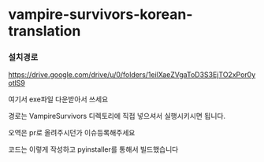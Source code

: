 # vampire-survivors-korean-translation

### 설치경로
https://drive.google.com/drive/u/0/folders/1eilXaeZVgaToD3S3EjTO2xPor0yotlS9

여기서 exe파일 다운받아서 쓰세요

경로는 VampireSurvivors 디렉토리에 직접 넣으셔서 실행시키시면 됩니다.

오역은 pr로 올려주시던가 이슈등록해주세요

코드는 이렇게 작성하고 pyinstaller를 통해서 빌드했습니다
